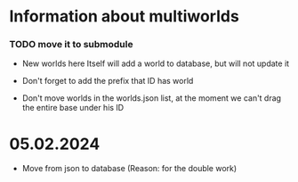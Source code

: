 # Information about multiworlds
### TODO move it to submodule
- New worlds here Itself will add a world to database, but will not update it

- Don't forget to add the prefix that ID has world
- Don't move worlds in the worlds.json list, at the moment we can't drag the entire base under his ID

# 05.02.2024
- Move from json to database (Reason: for the double work)